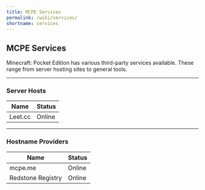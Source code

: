 ```yaml
---
title: MCPE Services
permalink: /wiki/services/
shortname: services
---
```

## MCPE Services
Minecraft: Pocket Edition has various third-party services available. These range from server hosting sites to general tools.

---

### Server Hosts

|Name|Status|
|----|------|
|Leet.cc|Online|

---

### Hostname Providers

|Name|Status|
|----|------|
|mcpe.me|Online|
|Redstone Registry|Online|
